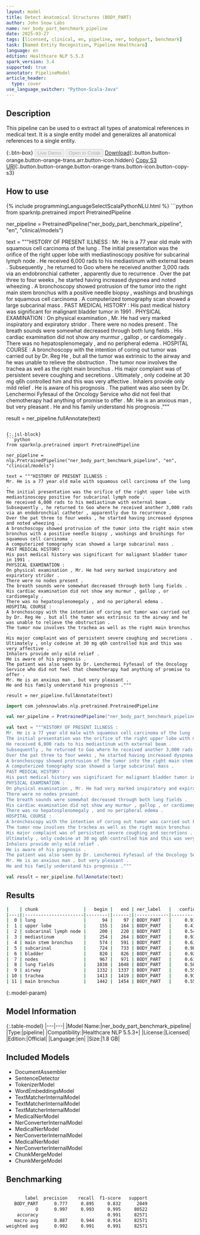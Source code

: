 ```yaml
---
layout: model
title: Detect Anatomical Structures (BODY_PART)
author: John Snow Labs
name: ner_body_part_benchmark_pipeline
date: 2025-03-27
tags: [licensed, clinical, en, pipeline, ner, bodypart, benchmark]
task: [Named Entity Recognition, Pipeline Healthcare]
language: en
edition: Healthcare NLP 5.5.3
spark_version: 3.4
supported: true
annotator: PipelineModel
article_header:
  type: cover
use_language_switcher: "Python-Scala-Java"
---
```


## Description

This pipeline can be used to o extract all types of anatomical references in medical text. It is a single entity model and generalizes all anatomical references to a single entity.

{:.btn-box}
<button class="button button-orange" disabled>Live Demo</button>
<button class="button button-orange" disabled>Open in Colab</button>
[Download](https://s3.amazonaws.com/auxdata.johnsnowlabs.com/clinical/models/ner_body_part_benchmark_pipeline_en_5.5.3_3.4_1743111176684.zip){:.button.button-orange.button-orange-trans.arr.button-icon.hidden}
[Copy S3 URI](s3://auxdata.johnsnowlabs.com/clinical/models/ner_body_part_benchmark_pipeline_en_5.5.3_3.4_1743111176684.zip){:.button.button-orange.button-orange-trans.button-icon.button-copy-s3}

## How to use



<div class="tabs-box" markdown="1">
{% include programmingLanguageSelectScalaPythonNLU.html %}
```python
from sparknlp.pretrained import PretrainedPipeline

ner_pipeline = PretrainedPipeline("ner_body_part_benchmark_pipeline", "en", "clinical/models")

text = """HISTORY OF PRESENT ILLNESS :
Mr. He is a 77 year old male with squamous cell carcinoma of the lung .
The initial presentation was the orifice of the right upper lobe with mediastinoscopy positive for subcarinal lymph node .
He received 6,000 rads to his mediastinum with external beam .
Subsequently , he returned to Goo where he received another 3,000 rads via an endobronchial catheter , apparently due to recurrence .
Over the pat three to four weeks , he started having increased dyspnea and noted wheezing .
A bronchoscopy showed protrusion of the tumor into the right main stem bronchus with a positive needle biopsy , washings and brushings for squamous cell carcinoma .
A computerized tomography scan showed a large subcarinal mass .
PAST MEDICAL HISTORY :
His past medical history was significant for malignant bladder tumor in 1991 .
PHYSICAL EXAMINATION :
On physical examination , Mr. He had very marked inspiratory and expiratory stridor .
There were no nodes present .
The breath sounds were somewhat decreased through both lung fields .
His cardiac examination did not show any murmur , gallop , or cardiomegaly .
There was no hepatosplenomegaly , and no peripheral edema .
HOSPITAL COURSE :
A bronchoscopy with the intention of coring out tumor was carried out by Dr. Reg He , but all the tumor was extrinsic to the airway and he was unable to relieve the obstruction .
The tumor now involves the trachea as well as the right main bronchus .
His major complaint was of persistent severe coughing and secretions .
Ultimately , only codeine at 30 mg q6h controlled him and this was very affective .
Inhalers provide only mild relief .
He is aware of his prognosis .
The patient was also seen by Dr. Lenchermoi Fyfesaul of the Oncology Service who did not feel that chemotherapy had anything of promise to offer .
Mr. He is an anxious man , but very pleasant .
He and his family understand his prognosis ."""

result = ner_pipeline.fullAnnotate(text)

```

{:.jsl-block}
```python
from sparknlp.pretrained import PretrainedPipeline

ner_pipeline = nlp.PretrainedPipeline("ner_body_part_benchmark_pipeline", "en", "clinical/models")

text = """HISTORY OF PRESENT ILLNESS :
Mr. He is a 77 year old male with squamous cell carcinoma of the lung .
The initial presentation was the orifice of the right upper lobe with mediastinoscopy positive for subcarinal lymph node .
He received 6,000 rads to his mediastinum with external beam .
Subsequently , he returned to Goo where he received another 3,000 rads via an endobronchial catheter , apparently due to recurrence .
Over the pat three to four weeks , he started having increased dyspnea and noted wheezing .
A bronchoscopy showed protrusion of the tumor into the right main stem bronchus with a positive needle biopsy , washings and brushings for squamous cell carcinoma .
A computerized tomography scan showed a large subcarinal mass .
PAST MEDICAL HISTORY :
His past medical history was significant for malignant bladder tumor in 1991 .
PHYSICAL EXAMINATION :
On physical examination , Mr. He had very marked inspiratory and expiratory stridor .
There were no nodes present .
The breath sounds were somewhat decreased through both lung fields .
His cardiac examination did not show any murmur , gallop , or cardiomegaly .
There was no hepatosplenomegaly , and no peripheral edema .
HOSPITAL COURSE :
A bronchoscopy with the intention of coring out tumor was carried out by Dr. Reg He , but all the tumor was extrinsic to the airway and he was unable to relieve the obstruction .
The tumor now involves the trachea as well as the right main bronchus .
His major complaint was of persistent severe coughing and secretions .
Ultimately , only codeine at 30 mg q6h controlled him and this was very affective .
Inhalers provide only mild relief .
He is aware of his prognosis .
The patient was also seen by Dr. Lenchermoi Fyfesaul of the Oncology Service who did not feel that chemotherapy had anything of promise to offer .
Mr. He is an anxious man , but very pleasant .
He and his family understand his prognosis ."""

result = ner_pipeline.fullAnnotate(text)

```
```scala
import com.johnsnowlabs.nlp.pretrained.PretrainedPipeline

val ner_pipeline = PretrainedPipeline("ner_body_part_benchmark_pipeline", "en", "clinical/models")

val text = """HISTORY OF PRESENT ILLNESS :
Mr. He is a 77 year old male with squamous cell carcinoma of the lung .
The initial presentation was the orifice of the right upper lobe with mediastinoscopy positive for subcarinal lymph node .
He received 6,000 rads to his mediastinum with external beam .
Subsequently , he returned to Goo where he received another 3,000 rads via an endobronchial catheter , apparently due to recurrence .
Over the pat three to four weeks , he started having increased dyspnea and noted wheezing .
A bronchoscopy showed protrusion of the tumor into the right main stem bronchus with a positive needle biopsy , washings and brushings for squamous cell carcinoma .
A computerized tomography scan showed a large subcarinal mass .
PAST MEDICAL HISTORY :
His past medical history was significant for malignant bladder tumor in 1991 .
PHYSICAL EXAMINATION :
On physical examination , Mr. He had very marked inspiratory and expiratory stridor .
There were no nodes present .
The breath sounds were somewhat decreased through both lung fields .
His cardiac examination did not show any murmur , gallop , or cardiomegaly .
There was no hepatosplenomegaly , and no peripheral edema .
HOSPITAL COURSE :
A bronchoscopy with the intention of coring out tumor was carried out by Dr. Reg He , but all the tumor was extrinsic to the airway and he was unable to relieve the obstruction .
The tumor now involves the trachea as well as the right main bronchus .
His major complaint was of persistent severe coughing and secretions .
Ultimately , only codeine at 30 mg q6h controlled him and this was very affective .
Inhalers provide only mild relief .
He is aware of his prognosis .
The patient was also seen by Dr. Lenchermoi Fyfesaul of the Oncology Service who did not feel that chemotherapy had anything of promise to offer .
Mr. He is an anxious man , but very pleasant .
He and his family understand his prognosis ."""

val result = ner_pipeline.fullAnnotate(text)

```
</div>

## Results

```bash
|    | chunk                 |   begin |   end | ner_label   |   confidence |
|---:|:----------------------|--------:|------:|:------------|-------------:|
|  0 | lung                  |      94 |    97 | BODY_PART   |     0.919    |
|  1 | upper lobe            |     155 |   164 | BODY_PART   |     0.41695  |
|  2 | subcarinal lymph node |     200 |   220 | BODY_PART   |     0.542533 |
|  3 | mediastinum           |     254 |   264 | BODY_PART   |     0.9389   |
|  4 | main stem bronchus    |     574 |   591 | BODY_PART   |     0.631967 |
|  5 | subcarinal            |     724 |   733 | BODY_PART   |     0.9834   |
|  6 | bladder               |     820 |   826 | BODY_PART   |     0.9283   |
|  7 | nodes                 |     967 |   971 | BODY_PART   |     0.6176   |
|  8 | lung fields           |    1038 |  1048 | BODY_PART   |     0.5019   |
|  9 | airway                |    1332 |  1337 | BODY_PART   |     0.552    |
| 10 | trachea               |    1413 |  1419 | BODY_PART   |     0.9391   |
| 11 | main bronchus         |    1442 |  1454 | BODY_PART   |     0.55815  |
```

{:.model-param}
## Model Information

{:.table-model}
|---|---|
|Model Name:|ner_body_part_benchmark_pipeline|
|Type:|pipeline|
|Compatibility:|Healthcare NLP 5.5.3+|
|License:|Licensed|
|Edition:|Official|
|Language:|en|
|Size:|1.8 GB|

## Included Models

- DocumentAssembler
- SentenceDetector
- TokenizerModel
- WordEmbeddingsModel
- TextMatcherInternalModel
- TextMatcherInternalModel
- TextMatcherInternalModel
- MedicalNerModel
- NerConverterInternalModel
- MedicalNerModel
- NerConverterInternalModel
- MedicalNerModel
- NerConverterInternalModel
- ChunkMergeModel
- ChunkMergeModel

## Benchmarking

```bash

       label  precision    recall  f1-score   support
   BODY_PART      0.777     0.895     0.832      2049
           O      0.997     0.993     0.995     80522
    accuracy                          0.991     82571
   macro avg      0.887     0.944     0.914     82571
weighted avg      0.992     0.991     0.991     82571

```